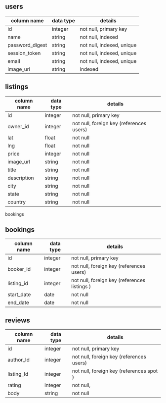 ## users
column name     | data type | details
----------------|-----------|-----------------------
id              | integer   | not null, primary key
name            | string    | not null, indexed
password_digest | string    | not null, indexed, unique
session_token   | string    | not null, indexed, unique
email           | string    | not null, indexed, unique
image_url       | string    | indexed

## listings
column name | data type | details
------------|-----------|-----------------------
id          | integer   | not null, primary key
owner_id    | integer   | not null, foreign key (references users)
lat         | float     | not null
lng         | float     | not null
price       | integer   | not null
image_url   | string    | not null
title       | string    | not null
description | string    | not null
city        | string    | not null
state       | string    | not null
country     | string    | not null
bookings

## bookings
column name | data type | details
------------|-----------|-----------------------
id          | integer   | not null, primary key
booker_id   | integer   | not null, foreign key (references users)
listing_id  | integer   | not null, foreign key (references listings )
start_date  | date      | not null
end_date    | date      | not null

## reviews
column name | data type | details
------------|-----------|-----------------------
id          | integer   | not null, primary key
author_Id   | integer   | not null, foreign key (references users)
listing_Id  | integer   | not null, foreign key (references spot )
rating      | integer   | not null,
body        | string    | not null
